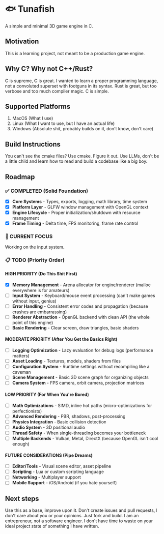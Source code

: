 # 🐟 Tunafish

A simple and minimal 3D game engine in C.

## Motivation

This is a learning project, not meant to be a production game engine.

## Why C? Why not C++/Rust?

C is supreme, C is great. I wanted to learn a proper programming language, not a convoluted superset with footguns in
its syntax. Rust is
great, but too verbose and too much compiler magic. C is simple.

## Supported Platforms

1. MacOS (What I use)
2. Linux (What I want to use, but I have an actual life)
3. Windows (Absolute shit, probably builds on it, don't know, don't care)

## Build Instructions

You can't see the cmake files? Use cmake. Figure it out. Use LLMs, don't be a little child and learn how to read and
build a
codebase like a big boy.

## Roadmap

### ✅ COMPLETED (Solid Foundation)

- [x] **Core Systems** - Types, exports, logging, math library, time system
- [x] **Platform Layer** - GLFW window management with OpenGL context
- [x] **Engine Lifecycle** - Proper initialization/shutdown with resource management
- [x] **Frame Timing** - Delta time, FPS monitoring, frame rate control

### 🎯 CURRENT FOCUS

Working on the input system.

### 📋 TODO (Priority Order)

#### **HIGH PRIORITY** (Do This Shit First)

- [x] **Memory Management** - Arena allocator for engine/renderer (malloc everywhere is for amateurs)
- [ ] **Input System** - Keyboard/mouse event processing (can't make games without input, genius)
- [ ] **Error Handling** - Consistent error codes and propagation (because crashes are embarrassing)
- [ ] **Renderer Abstraction** - OpenGL backend with clean API (the whole point of this engine)
- [ ] **Basic Rendering** - Clear screen, draw triangles, basic shaders

#### **MODERATE PRIORITY** (After You Get the Basics Right)

- [ ] **Logging Optimization** - Lazy evaluation for debug logs (performance matters)
- [ ] **Asset Loading** - Textures, models, shaders from files
- [ ] **Configuration System** - Runtime settings without recompiling like a caveman
- [ ] **Scene Management** - Basic 3D scene graph for organizing objects
- [ ] **Camera System** - FPS camera, orbit camera, projection matrices

#### **LOW PRIORITY** (For When You're Bored)

- [ ] **Math Optimizations** - SIMD, inline hot paths (micro-optimizations for perfectionists)
- [ ] **Advanced Rendering** - PBR, shadows, post-processing
- [ ] **Physics Integration** - Basic collision detection
- [ ] **Audio System** - 3D positional audio
- [ ] **Thread Safety** - When single-threading becomes your bottleneck
- [ ] **Multiple Backends** - Vulkan, Metal, DirectX (because OpenGL isn't cool enough)

#### **FUTURE CONSIDERATIONS** (Pipe Dreams)

- [ ] **Editor/Tools** - Visual scene editor, asset pipeline
- [ ] **Scripting** - Lua or custom scripting language
- [ ] **Networking** - Multiplayer support
- [ ] **Mobile Support** - iOS/Android (if you hate yourself)

## Next steps

Use this as a base, improve upon it. Don't create issues and pull requests, I don't care about you or your opinions.
Just fork and build. I am an entrepreneur, not a software engineer. I don't have time to waste on your ideal project
state of something I have written.